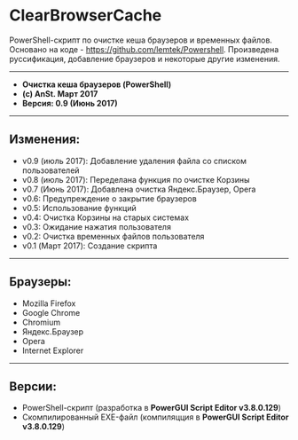 # ClearBrowserCache

PowerShell-скрипт по очистке кеша браузеров и временных файлов. Основано на коде - https://github.com/lemtek/Powershell. Произведена руссификация, добавление браузеров и некоторые другие изменения.

***

*  **Очистка кеша браузеров (PowerShell)**
*  **(c) AnSt. Март 2017**
*  **Версия: 0.9 (Июнь 2017)**

***

## Изменения:
* v0.9 (июль 2017):	Добавление удаления файла со списком пользователей
* v0.8 (июль 2017):  Переделана функция по очистке Корзины
* v0.7 (Июнь 2017):	Добавлена очистка Яндекс.Браузер, Opera
* v0.6:	Предупреждение о закрытие браузеров
* v0.5:	Использование функций
* v0.4:	Очистка Корзины на старых системах
* v0.3:	Ожидание нажатия пользователя
* v0.2:	Очистка временных файлов пользователя
* v0.1 (Март 2017):	Создание скрипта

***

## Браузеры:
* Mozilla Firefox
* Google Chrome
* Chromium
* Яндекс.Браузер
* Opera
* Internet Explorer

***
## Версии:
* PowerShell-скрипт (разработка в **PowerGUI Script Editor v3.8.0.129**)
* Скомпилированный EXE-файл (компиляцция в **PowerGUI Script Editor v3.8.0.129**)
